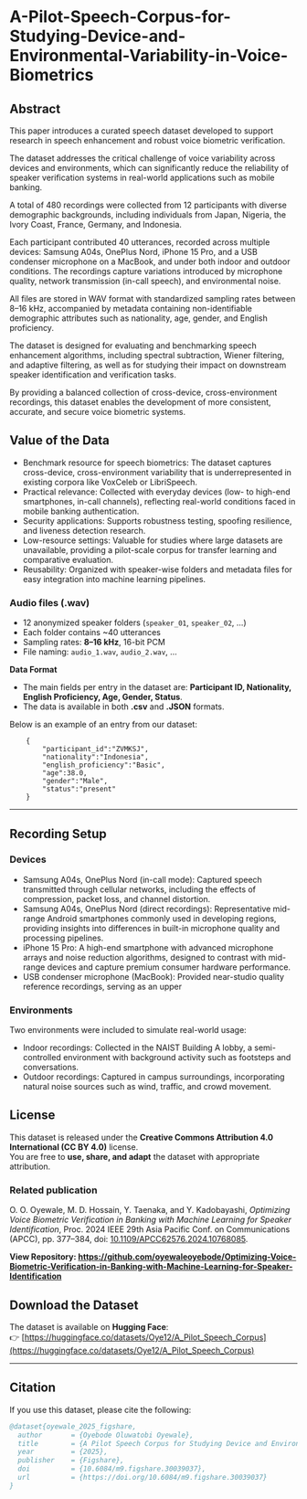 # A-Pilot-Speech-Corpus-for-Studying-Device-and-Environmental-Variability-in-Voice-Biometrics

## Abstract 

This paper introduces a curated speech dataset developed to support research in speech enhancement and robust voice biometric verification. 

The dataset addresses the critical challenge of voice variability across devices and environments, which can significantly reduce the reliability of speaker verification systems in real-world applications such as mobile banking.

A total of 480 recordings were collected from 12 participants with diverse demographic backgrounds, including individuals from Japan, Nigeria, the Ivory Coast, France, Germany, and Indonesia. 

Each participant contributed 40 utterances, recorded across multiple devices: Samsung A04s, OnePlus Nord, iPhone 15 Pro, and a USB condenser microphone on a MacBook, and under both indoor and outdoor conditions. The recordings capture variations introduced by microphone quality, network transmission (in-call speech), and environmental noise. 

All files are stored in WAV format with standardized sampling rates between 8–16 kHz, accompanied by metadata containing non-identifiable demographic attributes such as nationality, age, gender, and English proficiency.

The dataset is designed for evaluating and benchmarking speech enhancement algorithms, including spectral subtraction, Wiener filtering, and adaptive filtering, as well as for studying their impact on downstream speaker identification and verification tasks. 

By providing a balanced collection of cross-device, cross-environment recordings, this dataset enables the development of more consistent, accurate, and secure voice biometric systems.

## Value of the Data

- Benchmark resource for speech biometrics: The dataset captures cross-device, cross-environment variability that is underrepresented in existing corpora like VoxCeleb or LibriSpeech.
-	Practical relevance: Collected with everyday devices (low- to high-end smartphones, in-call channels), reflecting real-world conditions faced in mobile banking authentication.
-	Security applications: Supports robustness testing, spoofing resilience, and liveness detection research.
-	Low-resource settings: Valuable for studies where large datasets are unavailable, providing a pilot-scale corpus for transfer learning and comparative evaluation.
-	Reusability: Organized with speaker-wise folders and metadata files for easy integration into machine learning pipelines.


### Audio files (.wav)
- 12 anonymized speaker folders (`speaker_01`, `speaker_02`, …)  
- Each folder contains ~40 utterances  
- Sampling rates: **8–16 kHz**, 16-bit PCM  
- File naming: `audio_1.wav`, `audio_2.wav`, …  

**Data Format**
- The main fields per entry in the dataset are: **Participant ID, Nationality, English Proficiency, Age, Gender, Status**.
- The data is available in both **.csv** and **.JSON** formats. 

Below is an example of an entry from our dataset:
```
    {
        "participant_id":"ZVMKSJ",
        "nationality":"Indonesia",
        "english_proficiency":"Basic",
        "age":38.0,
        "gender":"Male",
        "status":"present"
    }
```
---

## Recording Setup
### Devices
-	Samsung A04s, OnePlus Nord (in-call mode): Captured speech transmitted through cellular networks, including the effects of compression, packet loss, and channel distortion.
-	Samsung A04s, OnePlus Nord (direct recordings): Representative mid-range Android smartphones commonly used in developing regions, providing insights into differences in built-in microphone quality and processing pipelines.
- iPhone 15 Pro: A high-end smartphone with advanced microphone arrays and noise reduction algorithms, designed to contrast with mid-range devices and capture premium consumer hardware performance.
-	USB condenser microphone (MacBook): Provided near-studio quality reference recordings, serving as an upper 
 

### Environments
Two environments were included to simulate real-world usage:
- Indoor recordings: Collected in the NAIST Building A lobby, a semi-controlled environment with background activity such as footsteps and conversations.
- Outdoor recordings: Captured in campus surroundings, incorporating natural noise sources such as wind, traffic, and crowd movement.


## License
This dataset is released under the **Creative Commons Attribution 4.0 International (CC BY 4.0)** license.  
You are free to **use, share, and adapt** the dataset with appropriate attribution.  


### Related publication
O. O. Oyewale, M. D. Hossain, Y. Taenaka, and Y. Kadobayashi, *Optimizing Voice Biometric Verification in Banking with Machine Learning for Speaker Identification*, Proc. 2024 IEEE 29th Asia Pacific Conf. on Communications (APCC), pp. 377–384, doi: [10.1109/APCC62576.2024.10768085](https://doi.org/10.1109/APCC62576.2024.10768085).
 
**View Repository: https://github.com/oyewaleoyebode/Optimizing-Voice-Biometric-Verification-in-Banking-with-Machine-Learning-for-Speaker-Identification**


## Download the Dataset
The dataset is available on **Hugging Face**:  
👉 [https://huggingface.co/datasets/Oye12/A_Pilot_Speech_Corpus](https://huggingface.co/datasets/Oye12/A_Pilot_Speech_Corpus)


---
## Citation
If you use this dataset, please cite the following:

```bibtex
@dataset{oyewale_2025_figshare,
  author       = {Oyebode Oluwatobi Oyewale},
  title        = {A Pilot Speech Corpus for Studying Device and Environmental Variability in Voice Biometrics},
  year         = {2025},
  publisher    = {Figshare},
  doi          = {10.6084/m9.figshare.30039037},
  url          = {https://doi.org/10.6084/m9.figshare.30039037}
}
```
